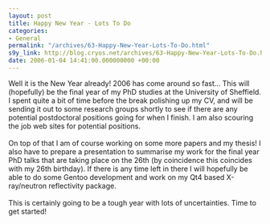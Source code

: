 ```yaml
---
layout: post
title: Happy New Year - Lots To Do
categories:
- General
permalink: "/archives/63-Happy-New-Year-Lots-To-Do.html"
s9y_link: http://blog.cryos.net/archives/63-Happy-New-Year-Lots-To-Do.html
date: 2006-01-04 14:41:00.000000000 +00:00
---
```

Well it is the New Year already! 2006 has come around so fast... This will (hopefully) be the final year of my PhD studies at the University of Sheffield. I spent quite a bit of time before the break polishing up my CV, and will be sending it out to some research groups shortly to see if there are any potential postdoctoral positions going for when I finish. I am also scouring the job web sites for potential positions.<br />
<br />
On top of that I am of course working on some more papers and my thesis! I also have to prepare a presentation to summarise my work for the final year PhD talks that are taking place on the 26th (by coincidence this coincides with my 26th birthday). If there is any time left in there I will hopefully be able to do some Gentoo development and work on my Qt4 based X-ray/neutron reflectivity package.<br />
<br />
This is certainly going to be a tough year with lots of uncertainties. Time to get started!
